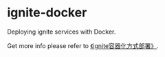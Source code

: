 # ignite-docker
Deploying ignite services with Docker.

Get more info please refer to [《ignite容器化方式部署》](https://github.com/go-ignite/ignite/wiki/%E5%AE%B9%E5%99%A8%E5%8C%96%E6%96%B9%E5%BC%8F%E9%83%A8%E7%BD%B2).
